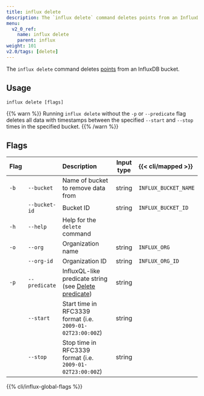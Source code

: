```yaml
---
title: influx delete
description: The `influx delete` command deletes points from an InfluxDB bucket.
menu:
  v2_0_ref:
    name: influx delete
    parent: influx
weight: 101
v2.0/tags: [delete]
---
```


The `influx delete` command deletes [points](/v2.0/reference/glossary/#point)
from an InfluxDB bucket.

## Usage
```
influx delete [flags]
```

{{% warn %}}
Running `influx delete` without the `-p` or `--predicate` flag deletes all data with
timestamps between the specified `--start` and `--stop` times in the specified bucket.
{{% /warn %}}

## Flags
| Flag |               | Description                                                                                      | Input type | {{< cli/mapped >}}   |
|:---- |:---           |:-----------                                                                                      |:----------:|:------------------   |
| `-b` | `--bucket`    | Name of bucket to remove data from                                                               | string     | `INFLUX_BUCKET_NAME` |
|      | `--bucket-id` | Bucket ID                                                                                        | string     | `INFLUX_BUCKET_ID`   |
| `-h` | `--help`      | Help for the `delete` command                                                                    |            |                      |
| `-o` | `--org`       | Organization name                                                                                | string     | `INFLUX_ORG`         |
|      | `--org-id`    | Organization ID                                                                                  | string     | `INFLUX_ORG_ID`      |
| `-p` | `--predicate` | InfluxQL-like predicate string (see [Delete predicate](/v2.0/reference/syntax/delete-predicate)) | string     |                      |
|      | `--start`     | Start time in RFC3339 format (i.e. `2009-01-02T23:00:00Z`)                                       | string     |                      |
|      | `--stop`      | Stop time in RFC3339 format (i.e. `2009-01-02T23:00:00Z`)                                        | string     |                      |

{{% cli/influx-global-flags %}}
